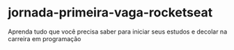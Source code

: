 # jornada-primeira-vaga-rocketseat
Aprenda tudo que você precisa saber para iniciar seus estudos e decolar na carreira em programação

